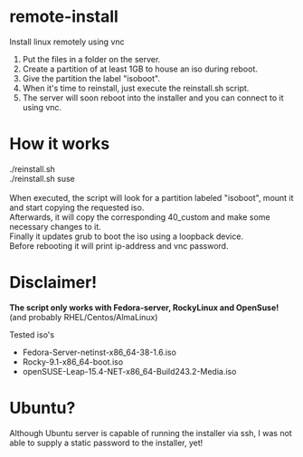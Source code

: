 # remote-install
Install linux remotely using vnc

1. Put the files in a folder on the server.
2. Create a partition of at least 1GB to house an iso during reboot.
3. Give the partition the label "isoboot".
4. When it's time to reinstall, just execute the reinstall.sh script.
5. The server will soon reboot into the installer and you can connect to it using vnc.

# How it works
./reinstall.sh<br />
./reinstall.sh suse<br /><br />
When executed, the script will look for a partition labeled "isoboot", mount it and
start copying the requested iso.<br />Afterwards, it will copy the corresponding 40_custom
and make some necessary changes to it.<br />
Finally it updates grub to boot the iso using a loopback device.<br />
Before rebooting it will print ip-address and vnc password.

# Disclaimer!
**The script only works with Fedora-server, RockyLinux and OpenSuse!** (and probably RHEL/Centos/AlmaLinux)

Tested iso's
  - Fedora-Server-netinst-x86_64-38-1.6.iso
  - Rocky-9.1-x86_64-boot.iso
  - openSUSE-Leap-15.4-NET-x86_64-Build243.2-Media.iso

# Ubuntu?
Although Ubuntu server is capable of running the installer via ssh,
I was not able to supply a static password to the installer, yet!
